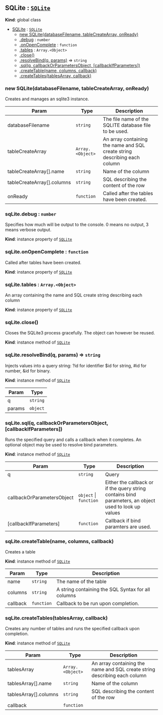 <a name="SQLite"></a>
## SQLite : <code>[SQLite](#SQLite)</code>
**Kind**: global class  

* [SQLite](#SQLite) : <code>[SQLite](#SQLite)</code>
    * [new SQLite(databaseFilename, tableCreateArray, onReady)](#new_SQLite_new)
    * [.debug](#SQLite+debug) : <code>number</code>
    * [.onOpenComplete](#SQLite+onOpenComplete) : <code>function</code>
    * [.tables](#SQLite+tables) : <code>Array.&lt;Object&gt;</code>
    * [.close()](#SQLite+close)
    * [.resolveBind(q, params)](#SQLite+resolveBind) ⇒ <code>string</code>
    * [.sql(q, callbackOrParametersObject, [callbackIfParameters])](#SQLite+sql)
    * [.createTable(name, columns, callback)](#SQLite+createTable)
    * [.createTables(tablesArray, callback)](#SQLite+createTables)

<a name="new_SQLite_new"></a>
### new SQLite(databaseFilename, tableCreateArray, onReady)
Creates and manages an sqlite3 instance.


| Param | Type | Description |
| --- | --- | --- |
| databaseFilename | <code>string</code> | The file name of the SQLITE database file to be used. |
| tableCreateArray | <code>Array.&lt;Object&gt;</code> | An array containing the name and SQL create string describing each column |
| tableCreateArray[].name | <code>string</code> | Name of the column |
| tableCreateArray[].columns | <code>string</code> | SQL describing the content of the row |
| onReady | <code>function</code> | Called after the tables have been created. |

<a name="SQLite+debug"></a>
### sqLite.debug : <code>number</code>
Specifies how much will be output to the console. 0 means no output, 3 means verbose output.

**Kind**: instance property of <code>[SQLite](#SQLite)</code>  
<a name="SQLite+onOpenComplete"></a>
### sqLite.onOpenComplete : <code>function</code>
Called after tables have been created.

**Kind**: instance property of <code>[SQLite](#SQLite)</code>  
<a name="SQLite+tables"></a>
### sqLite.tables : <code>Array.&lt;Object&gt;</code>
An array containing the name and SQL create string describing each column

**Kind**: instance property of <code>[SQLite](#SQLite)</code>  
<a name="SQLite+close"></a>
### sqLite.close()
Closes the SQLite3 process gracefully. The object can however be reused.

**Kind**: instance method of <code>[SQLite](#SQLite)</code>  
<a name="SQLite+resolveBind"></a>
### sqLite.resolveBind(q, params) ⇒ <code>string</code>
Injects values into a query string: ?id for identifier $id for string, #id for number, &id for binary.

**Kind**: instance method of <code>[SQLite](#SQLite)</code>  

| Param | Type |
| --- | --- |
| q | <code>string</code> | 
| params | <code>object</code> | 

<a name="SQLite+sql"></a>
### sqLite.sql(q, callbackOrParametersObject, [callbackIfParameters])
Runs the specified query and calls a callback when it completes. An optional object may be used to resolve bind parameters.

**Kind**: instance method of <code>[SQLite](#SQLite)</code>  

| Param | Type | Description |
| --- | --- | --- |
| q | <code>string</code> | Query |
| callbackOrParametersObject | <code>object</code> &#124; <code>function</code> | Either the callback or if the query string contains bind parameters, an object used to look up values |
| [callbackIfParameters] | <code>function</code> | Callback if bind paramters are used. |

<a name="SQLite+createTable"></a>
### sqLite.createTable(name, columns, callback)
Creates a table

**Kind**: instance method of <code>[SQLite](#SQLite)</code>  

| Param | Type | Description |
| --- | --- | --- |
| name | <code>string</code> | The name of the table |
| columns | <code>string</code> | A string containing the SQL Syntax for all columns |
| callback | <code>function</code> | Callback to be run upon completion. |

<a name="SQLite+createTables"></a>
### sqLite.createTables(tablesArray, callback)
Creates any number of tables and runs the specified callback upon completion.

**Kind**: instance method of <code>[SQLite](#SQLite)</code>  

| Param | Type | Description |
| --- | --- | --- |
| tablesArray | <code>Array.&lt;Object&gt;</code> | An array containing the name and SQL create string describing each column |
| tablesArray[].name | <code>string</code> | Name of the column |
| tablesArray[].columns | <code>string</code> | SQL describing the content of the row |
| callback | <code>function</code> |  |


